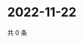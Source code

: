 # 2022-11-22

共 0 条

<!-- BEGIN WEIBO -->
<!-- 最后更新时间 Tue Nov 22 2022 20:09:26 GMT+0800 (China Standard Time) -->

<!-- END WEIBO -->
